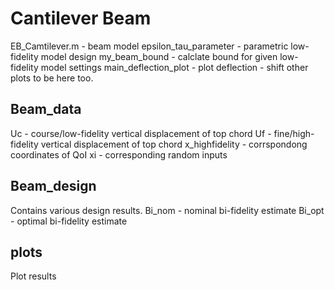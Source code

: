 # Cantilever Beam 

EB_Camtilever.m - beam model
epsilon_tau_parameter - parametric low-fidelity model design
my_beam_bound - calclate bound for given low-fidelity model settings
main_deflection_plot - plot deflection - shift other plots to be here too. 

## Beam_data
Uc - course/low-fidelity vertical displacement of top chord
Uf - fine/high-fidelity vertical displacement of top chord
x_highfidelity - corrspondong coordinates of QoI 
xi - corresponding random inputs 

## Beam_design
Contains various design results. 
Bi_nom - nominal bi-fidelity estimate
Bi_opt - optimal bi-fidelity estimate

## plots
Plot results
